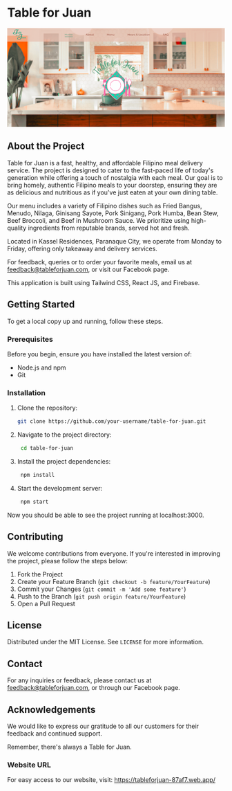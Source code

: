 # Table for Juan 

![Table for Juan](./src/images/ss.png)

## About the Project

Table for Juan is a fast, healthy, and affordable Filipino meal delivery service. The project is designed to cater to the fast-paced life of today's generation while offering a touch of nostalgia with each meal. Our goal is to bring homely, authentic Filipino meals to your doorstep, ensuring they are as delicious and nutritious as if you've just eaten at your own dining table.

Our menu includes a variety of Filipino dishes such as Fried Bangus, Menudo, Nilaga, Ginisang Sayote, Pork Sinigang, Pork Humba, Bean Stew, Beef Broccoli, and Beef in Mushroom Sauce. We prioritize using high-quality ingredients from reputable brands, served hot and fresh.

Located in Kassel Residences, Paranaque City, we operate from Monday to Friday, offering only takeaway and delivery services.

For feedback, queries or to order your favorite meals, email us at feedback@tableforjuan.com, or visit our Facebook page.

This application is built using Tailwind CSS, React JS, and Firebase. 

## Getting Started

To get a local copy up and running, follow these steps. 

### Prerequisites

Before you begin, ensure you have installed the latest version of:

- Node.js and npm
- Git

### Installation

1. Clone the repository:
   ```bash
   git clone https://github.com/your-username/table-for-juan.git

2. Navigate to the project directory:
   ```bash
    cd table-for-juan
3. Install the project dependencies:
   ```bash
    npm install
5. Start the development server:
   ```bash
    npm start

Now you should be able to see the project running at localhost:3000. 

## Contributing

We welcome contributions from everyone. If you're interested in improving the project, please follow the steps below:

1. Fork the Project
2. Create your Feature Branch (`git checkout -b feature/YourFeature`)
3. Commit your Changes (`git commit -m 'Add some feature'`)
4. Push to the Branch (`git push origin feature/YourFeature`)
5. Open a Pull Request

## License

Distributed under the MIT License. See `LICENSE` for more information.

## Contact

For any inquiries or feedback, please contact us at feedback@tableforjuan.com, or through our Facebook page.

## Acknowledgements

We would like to express our gratitude to all our customers for their feedback and continued support.

Remember, there's always a Table for Juan.

### Website URL

For easy access to our website, visit: https://tableforjuan-87af7.web.app/
